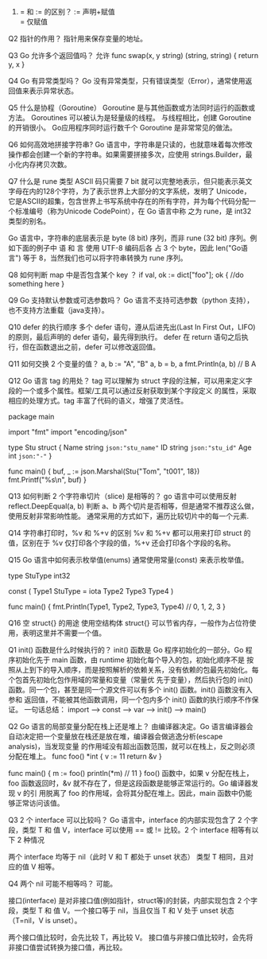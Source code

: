 1. = 和 := 的区别？
:= 声明+赋值\
= 仅赋值 

Q2 指针的作用？
指针用来保存变量的地址。

Q3 Go 允许多个返回值吗？
允许
func swap(x, y string) (string, string) {
   return y, x
}

Q4 Go 有异常类型吗？
Go 没有异常类型，只有错误类型（Error），通常使用返回值来表示异常状态。

Q5 什么是协程（Goroutine）
Goroutine 是与其他函数或方法同时运行的函数或方法。 Goroutines 可以被认为是轻量级的线程。
与线程相比，创建 Goroutine 的开销很小。 Go应用程序同时运行数千个 Goroutine 是非常常见的做法。

Q6 如何高效地拼接字符串?
Go 语言中，字符串是只读的，也就意味着每次修改操作都会创建一个新的字符串。如果需要拼接多次，应使用 strings.Builder，最小化内存拷贝次数。

Q7 什么是 rune 类型
ASCII 码只需要 7 bit 就可以完整地表示，但只能表示英文字母在内的128个字符，为了表示世界上大部分的文字系统，发明了 Unicode，
它是ASCII的超集，包含世界上书写系统中存在的所有字符，并为每个代码分配一个标准编号（称为Unicode CodePoint），在 Go 语言中称
之为 rune，是 int32 类型的别名。

Go 语言中，字符串的底层表示是 byte (8 bit) 序列，而非 rune (32 bit) 序列。例如下面的例子中 语 和 言 使用 UTF-8 编码后各
占 3 个 byte，因此 len("Go语言") 等于 8，当然我们也可以将字符串转换为 rune 序列。

Q8 如何判断 map 中是否包含某个 key ？
if val, ok := dict["foo"]; ok {
    //do something here
}

Q9 Go 支持默认参数或可选参数吗？
Go 语言不支持可选参数（python 支持），也不支持方法重载（java支持）。

Q10 defer 的执行顺序
多个 defer 语句，遵从后进先出(Last In First Out，LIFO)的原则，最后声明的 defer 语句，最先得到执行。
defer 在 return 语句之后执行，但在函数退出之前，defer 可以修改返回值。

Q11 如何交换 2 个变量的值？
a, b := "A", "B"
a, b = b, a
fmt.Println(a, b) // B A

Q12 Go 语言 tag 的用处？
tag 可以理解为 struct 字段的注解，可以用来定义字段的一个或多个属性。框架/工具可以通过反射获取到某个字段定义
的属性，采取相应的处理方式。tag 丰富了代码的语义，增强了灵活性。

package main

import "fmt"
import "encoding/json"

type Stu struct {
	Name string `json:"stu_name"`
	ID   string `json:"stu_id"`
	Age  int    `json:"-"`
}

func main() {
	buf, _ := json.Marshal(Stu{"Tom", "t001", 18})
	fmt.Printf("%s\n", buf)
}

Q13 如何判断 2 个字符串切片（slice) 是相等的？
go 语言中可以使用反射 reflect.DeepEqual(a, b) 判断 a、b 两个切片是否相等，但是通常不推荐这么做，使用反射非常影响性能。
通常采用的方式如下，遍历比较切片中的每一个元素.

Q14 字符串打印时，%v 和 %+v 的区别
%v 和 %+v 都可以用来打印 struct 的值，区别在于 %v 仅打印各个字段的值，%+v 还会打印各个字段的名称。

Q15 Go 语言中如何表示枚举值(enums)
通常使用常量(const) 来表示枚举值。

type StuType int32

const (
	Type1 StuType = iota
	Type2
	Type3
	Type4
)

func main() {
	fmt.Println(Type1, Type2, Type3, Type4) // 0, 1, 2, 3
}

Q16 空 struct{} 的用途
使用空结构体 struct{} 可以节省内存，一般作为占位符使用，表明这里并不需要一个值。

Q1 init() 函数是什么时候执行的？
init() 函数是 Go 程序初始化的一部分。Go 程序初始化先于 main 函数，由 runtime 初始化每个导入的包，初始化顺序不是
按照从上到下的导入顺序，而是按照解析的依赖关系，没有依赖的包最先初始化。每个包首先初始化包作用域的常量和变量（常量优
先于变量），然后执行包的 init() 函数。同一个包，甚至是同一个源文件可以有多个 init() 函数。init() 函数没有入参和
返回值，不能被其他函数调用，同一个包内多个 init() 函数的执行顺序不作保证。
一句话总结： import –> const –> var –> init() –> main()

Q2 Go 语言的局部变量分配在栈上还是堆上？
由编译器决定。Go 语言编译器会自动决定把一个变量放在栈还是放在堆，编译器会做逃逸分析(escape analysis)，当发现变量
的作用域没有超出函数范围，就可以在栈上，反之则必须分配在堆上。
func foo() *int {
	v := 11
	return &v
}

func main() {
	m := foo()
	println(*m) // 11
}
foo() 函数中，如果 v 分配在栈上，foo 函数返回时，&v 就不存在了，但是这段函数是能够正常运行的。Go 编译器发现 v 的引
用脱离了 foo 的作用域，会将其分配在堆上。因此，main 函数中仍能够正常访问该值。

Q3 2 个 interface 可以比较吗？
Go 语言中，interface 的内部实现包含了 2 个字段，类型 T 和 值 V，interface 可以使用 == 或 != 比较。2 个 interface
相等有以下 2 种情况

两个 interface 均等于 nil（此时 V 和 T 都处于 unset 状态）
类型 T 相同，且对应的值 V 相等。

Q4 两个 nil 可能不相等吗？
可能。

接口(interface) 是对非接口值(例如指针，struct等)的封装，内部实现包含 2 个字段，类型 T 和 值 V。一个接口等于 nil，当且仅当 T 和 V 处于 unset 状态（T=nil，V is unset）。

两个接口值比较时，会先比较 T，再比较 V。
接口值与非接口值比较时，会先将非接口值尝试转换为接口值，再比较。